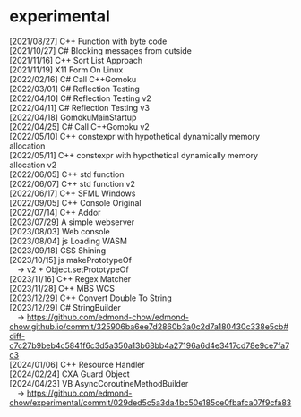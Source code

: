 # experimental
[2021/08/27] C++ Function with byte code</br>
[2021/10/27] C# Blocking messages from outside</br>
[2021/11/16] C++ Sort List Approach</br>
[2021/11/19] X11 Form On Linux</br>
[2022/02/16] C# Call C++Gomoku</br>
[2022/03/01] C# Reflection Testing</br>
[2022/04/10] C# Reflection Testing v2</br>
[2022/04/11] C# Reflection Testing v3</br>
[2022/04/18] GomokuMainStartup</br>
[2022/04/25] C# Call C++Gomoku v2</br>
[2022/05/10] C++ constexpr with hypothetical dynamically memory allocation</br>
[2022/05/11] C++ constexpr with hypothetical dynamically memory allocation v2</br>
[2022/06/05] C++ std function</br>
[2022/06/07] C++ std function v2</br>
[2022/06/17] C++ SFML Windows</br>
[2022/09/05] C++ Console Original</br>
[2022/07/14] C++ Addor</br>
[2023/07/29] A simple webserver</br>
[2023/08/03] Web console</br>
[2023/08/04] js Loading WASM</br>
[2023/09/18] CSS Shining</br>
[2023/10/15] js makePrototypeOf</br>
&emsp;-> v2 + Object.setPrototypeOf</br>
[2023/11/16] C++ Regex Matcher</br>
[2023/11/28] C++ MBS WCS</br>
[2023/12/29] C++ Convert Double To String</br>
[2023/12/29] C# StringBuilder</br>
&emsp;-> https://github.com/edmond-chow/edmond-chow.github.io/commit/325906ba6ee7d2860b3a0c2d7a180430c338e5cb#diff-c7c27b9beb4c5841f6c3d5a350a13b68bb4a27196a6d4e3417cd78e9ce7fa7c3</br>
[2024/01/06] C++ Resource Handler</br>
[2024/02/24] CXA Guard Object</br>
[2024/04/23] VB AsyncCoroutineMethodBuilder</br>
&emsp;-> https://github.com/edmond-chow/experimental/commit/029ded5c5a3da4bc50e185ce0fbafca07f9cfa83</br>

